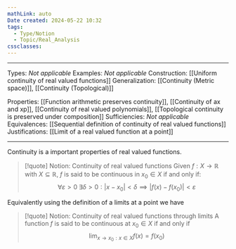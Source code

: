 ```yaml
---
mathLink: auto
Date created: 2024-05-22 10:32
tags:
  - Type/Notion
  - Topic/Real_Analysis
cssclasses:
---
```


---

Types: _Not applicable_
Examples: _Not applicable_
Construction: [[Uniform continuity of real valued functions]]
Generalization: [[Continuity (Metric space)]], [[Continuity (Topological)]]

Properties: [[Function arithmetic preserves continuity]], [[Continuity of ax and xp]], [[Continuity of real valued polynomials]], [[Topological continuity is preserved under composition]]
Sufficiencies: _Not applicable_
Equivalences: [[Sequential definition of continuity of real valued functions]]
Justifications: [[Limit of a real valued function at a point]]

---  

Continuity is a important properties of real valued functions.

> [!quote] Notion: Continuity of real valued functions
> Given $f:X\to \mathbb R$ with $X \subseteq \mathbb R$, $f$ is said to be continuous in $x_0\in X$ if and only if: $$ \forall \varepsilon >0\; \exists \delta >0: \left| x-x_0 \right|<\delta \implies \left| f(x)-f(x_0) \right| < \varepsilon$$

Equivalently using the definition of a limits at a point we have 

>[!quote] Notion: Continuity of real valued functions through limits
>A function $f$ is said to be continuous at $x_0\in X$ if and only if $$\lim_{x\to x_0: x\in X}f(x)=f(x_0)$$ 



